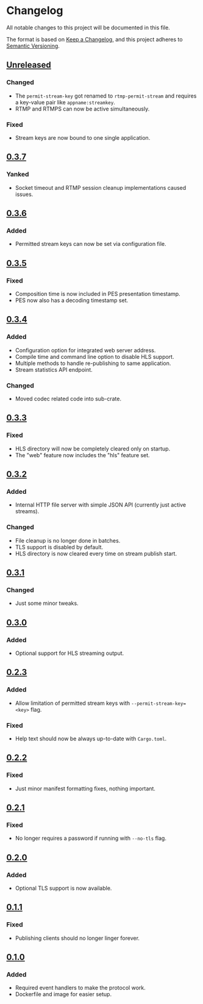 # Changelog

All notable changes to this project will be documented in this file.

The format is based on [Keep a Changelog](https://keepachangelog.com/en/1.0.0/),
and this project adheres to [Semantic Versioning](https://semver.org/spec/v2.0.0.html).


## [Unreleased]

### Changed
- The `permit-stream-key` got renamed to `rtmp-permit-stream` and requires a key-value pair like `appname:streamkey`.
- RTMP and RTMPS can now be active simultaneously.

### Fixed
- Stream keys are now bound to one single application.


## [0.3.7]
### Yanked
- Socket timeout and RTMP session cleanup implementations caused issues.


## [0.3.6]

### Added
- Permitted stream keys can now be set via configuration file.


## [0.3.5]

### Fixed
- Composition time is now included in PES presentation timestamp.
- PES now also has a decoding timestamp set.


## [0.3.4]

### Added
- Configuration option for integrated web server address.
- Compile time and command line option to disable HLS support.
- Multiple methods to handle re-publishing to same application.
- Stream statistics API endpoint.

### Changed
- Moved codec related code into sub-crate.


## [0.3.3]

### Fixed
- HLS directory will now be completely cleared only on startup.
- The "web" feature now includes the "hls" feature set.


## [0.3.2]

### Added
- Internal HTTP file server with simple JSON API (currently just active streams).

### Changed
- File cleanup is no longer done in batches.
- TLS support is disabled by default.
- HLS directory is now cleared every time on stream publish start.


## [0.3.1]

### Changed
- Just some minor tweaks.


## [0.3.0]

### Added
- Optional support for HLS streaming output.


## [0.2.3]

### Added
- Allow limitation of permitted stream keys with `--permit-stream-key=<key>` flag.

### Fixed
- Help text should now be always up-to-date with `Cargo.toml`.


## [0.2.2]

### Fixed
- Just minor manifest formatting fixes, nothing important.


## [0.2.1]

### Fixed
- No longer requires a password if running with `--no-tls` flag.


## [0.2.0]

### Added
- Optional TLS support is now available.


## [0.1.1]

### Fixed
- Publishing clients should no longer linger forever.


## [0.1.0]

### Added
- Required event handlers to make the protocol work.
- Dockerfile and image for easier setup.


<!-- links -->

[Unreleased]: https://gitlab.com/valeth/javelin/tree/develop
[0.3.7]: https://gitlab.com/valeth/javelin/tree/0.3.7
[0.3.6]: https://gitlab.com/valeth/javelin/tree/0.3.6
[0.3.5]: https://gitlab.com/valeth/javelin/tree/0.3.5
[0.3.4]: https://gitlab.com/valeth/javelin/tree/0.3.4
[0.3.3]: https://gitlab.com/valeth/javelin/tree/0.3.3
[0.3.2]: https://gitlab.com/valeth/javelin/tree/0.3.2
[0.3.1]: https://gitlab.com/valeth/javelin/tree/0.3.1
[0.3.0]: https://gitlab.com/valeth/javelin/tree/0.3.0
[0.2.3]: https://gitlab.com/valeth/javelin/tree/0.2.3
[0.2.2]: https://gitlab.com/valeth/javelin/tree/0.2.2
[0.2.1]: https://gitlab.com/valeth/javelin/tree/0.2.1
[0.2.0]: https://gitlab.com/valeth/javelin/tree/0.2.0
[0.1.1]: https://gitlab.com/valeth/javelin/tree/0.1.1
[0.1.0]: https://gitlab.com/valeth/javelin/tree/0.1.0
